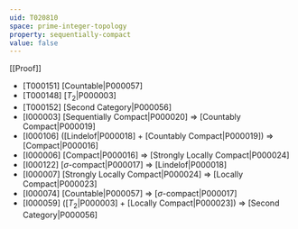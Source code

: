 ```yaml
---
uid: T020810
space: prime-integer-topology
property: sequentially-compact
value: false
---
```

[[Proof]]

* [T000151] [Countable|P000057]
* [T000148] [$T_2$|P000003]
* [T000152] [Second Category|P000056]
* [I000003] [Sequentially Compact|P000020] => [Countably Compact|P000019]
* [I000106] ([Lindelof|P000018] + [Countably Compact|P000019]) => [Compact|P000016]
* [I000006] [Compact|P000016] => [Strongly Locally Compact|P000024]
* [I000122] [$\sigma$-compact|P000017] => [Lindelof|P000018]
* [I000007] [Strongly Locally Compact|P000024] => [Locally Compact|P000023]
* [I000074] [Countable|P000057] => [$\sigma$-compact|P000017]
* [I000059] ([$T_2$|P000003] + [Locally Compact|P000023]) => [Second Category|P000056]

